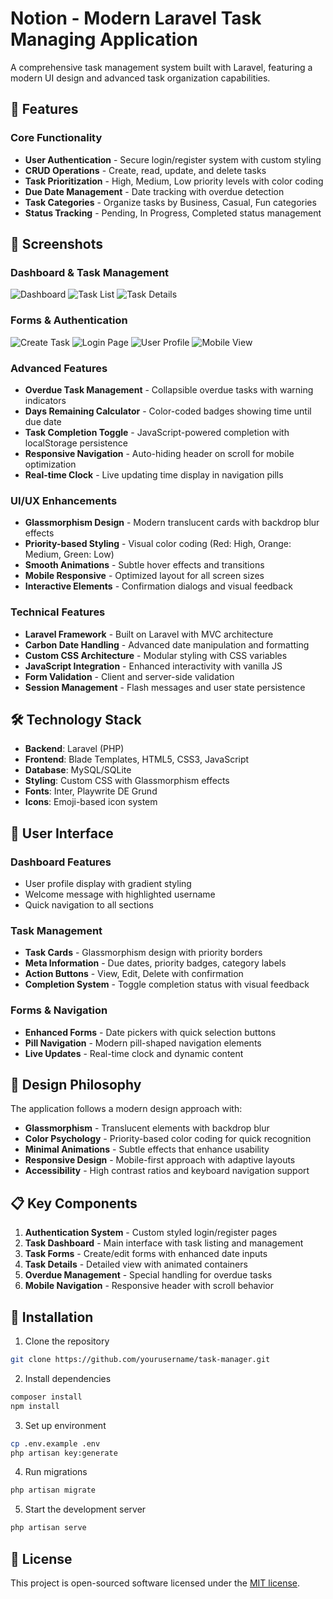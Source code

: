 # Notion - Modern Laravel Task Managing Application

A comprehensive task management system built with Laravel, featuring a modern UI design and advanced task organization capabilities.

## 🚀 Features

### Core Functionality

-   **User Authentication** - Secure login/register system with custom styling
-   **CRUD Operations** - Create, read, update, and delete tasks
-   **Task Prioritization** - High, Medium, Low priority levels with color coding
-   **Due Date Management** - Date tracking with overdue detection
-   **Task Categories** - Organize tasks by Business, Casual, Fun categories
-   **Status Tracking** - Pending, In Progress, Completed status management

## 📸 Screenshots

### Dashboard & Task Management
![Dashboard](screenshots/dashboard.png)
![Task List](screenshots/task-list.png)
![Task Details](screenshots/task-details.png)

### Forms & Authentication
![Create Task](screenshots/create-task.png)
![Login Page](screenshots/login-page.png)
![User Profile](screenshots/user-profile.png)
![Mobile View](screenshots/mobile-view.png)

### Advanced Features

-   **Overdue Task Management** - Collapsible overdue tasks with warning indicators
-   **Days Remaining Calculator** - Color-coded badges showing time until due date
-   **Task Completion Toggle** - JavaScript-powered completion with localStorage persistence
-   **Responsive Navigation** - Auto-hiding header on scroll for mobile optimization
-   **Real-time Clock** - Live updating time display in navigation pills

### UI/UX Enhancements

-   **Glassmorphism Design** - Modern translucent cards with backdrop blur effects
-   **Priority-based Styling** - Visual color coding (Red: High, Orange: Medium, Green: Low)
-   **Smooth Animations** - Subtle hover effects and transitions
-   **Mobile Responsive** - Optimized layout for all screen sizes
-   **Interactive Elements** - Confirmation dialogs and visual feedback

### Technical Features

-   **Laravel Framework** - Built on Laravel with MVC architecture
-   **Carbon Date Handling** - Advanced date manipulation and formatting
-   **Custom CSS Architecture** - Modular styling with CSS variables
-   **JavaScript Integration** - Enhanced interactivity with vanilla JS
-   **Form Validation** - Client and server-side validation
-   **Session Management** - Flash messages and user state persistence

## 🛠️ Technology Stack

-   **Backend**: Laravel (PHP)
-   **Frontend**: Blade Templates, HTML5, CSS3, JavaScript
-   **Database**: MySQL/SQLite
-   **Styling**: Custom CSS with Glassmorphism effects
-   **Fonts**: Inter, Playwrite DE Grund
-   **Icons**: Emoji-based icon system

## 📱 User Interface

### Dashboard Features

-   User profile display with gradient styling
-   Welcome message with highlighted username
-   Quick navigation to all sections

### Task Management

-   **Task Cards** - Glassmorphism design with priority borders
-   **Meta Information** - Due dates, priority badges, category labels
-   **Action Buttons** - View, Edit, Delete with confirmation
-   **Completion System** - Toggle completion status with visual feedback

### Forms & Navigation

-   **Enhanced Forms** - Date pickers with quick selection buttons
-   **Pill Navigation** - Modern pill-shaped navigation elements
-   **Live Updates** - Real-time clock and dynamic content

## 🎨 Design Philosophy

The application follows a modern design approach with:

-   **Glassmorphism** - Translucent elements with backdrop blur
-   **Color Psychology** - Priority-based color coding for quick recognition
-   **Minimal Animations** - Subtle effects that enhance usability
-   **Responsive Design** - Mobile-first approach with adaptive layouts
-   **Accessibility** - High contrast ratios and keyboard navigation support

## 📋 Key Components

1. **Authentication System** - Custom styled login/register pages
2. **Task Dashboard** - Main interface with task listing and management
3. **Task Forms** - Create/edit forms with enhanced date inputs
4. **Task Details** - Detailed view with animated containers
5. **Overdue Management** - Special handling for overdue tasks
6. **Mobile Navigation** - Responsive header with scroll behavior

## 🚀 Installation

1. Clone the repository

```bash
git clone https://github.com/yourusername/task-manager.git
```

2. Install dependencies

```bash
composer install
npm install
```

3. Set up environment

```bash
cp .env.example .env
php artisan key:generate
```

4. Run migrations

```bash
php artisan migrate
```

5. Start the development server

```bash
php artisan serve
```

## 📄 License

This project is open-sourced software licensed under the [MIT license](https://opensource.org/licenses/MIT).
